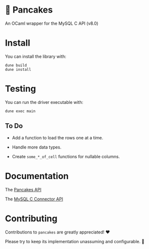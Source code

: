 # 🥞 Pancakes

An OCaml wrapper for the MySQL C API (v8.0)

# Install
You can install the library with:

    dune build
    dune install

# Testing
You can run the driver executable with:

    dune exec main

## To Do
* Add a function to load the rows one at a time.

* Handle more data types.

* Create `some_*_of_cell` functions for nullable columns.

# Documentation
The [Pancakes API](https://chrisnevers.github.io/pancakes/pancakes/index.html)

The [MySQL C Connector API](https://dev.mysql.com/doc/refman/8.0/en/c-api.html)

# Contributing

Contributions to `pancakes` are greatly appreciated! ❤️

Please try to keep its implementation unassuming and configurable. 🙂
